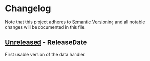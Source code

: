 # Changelog

Note that this project adheres to
[Semantic Versioning](https://semver.org/spec/v2.0.0.html) and all notable
changes will be documented in this file.

<!-- next-header -->

## [Unreleased] - ReleaseDate

First usable version of the data handler.

<!-- next-url -->
[Unreleased]: https://github.com/ALPHA-g-Experiment/data-handler/compare/5ab78a7...HEAD
